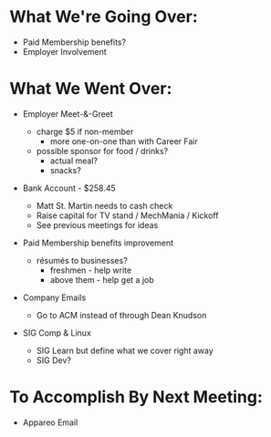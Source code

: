 # What We're Going Over:
- Paid Membership benefits?
- Employer Involvement  

# What We Went Over:  

- Employer Meet-&-Greet
    - charge $5 if non-member
        - more one-on-one than with Career Fair
    - possible sponsor for food / drinks?
        - actual meal?
        - snacks?

- Bank Account - $258.45
    - Matt St. Martin needs to cash check
    - Raise capital for TV stand / MechMania / Kickoff
    - See previous meetings for ideas

- Paid Membership benefits improvement
    - résumés to businesses?
        - freshmen - help write
        - above them - help get a job

- Company Emails
     - Go to ACM instead of through Dean Knudson

- SIG Comp & Linux
    - SIG Learn but define what we cover right away
    - SIG Dev?

# To Accomplish By Next Meeting:  
- Appareo Email